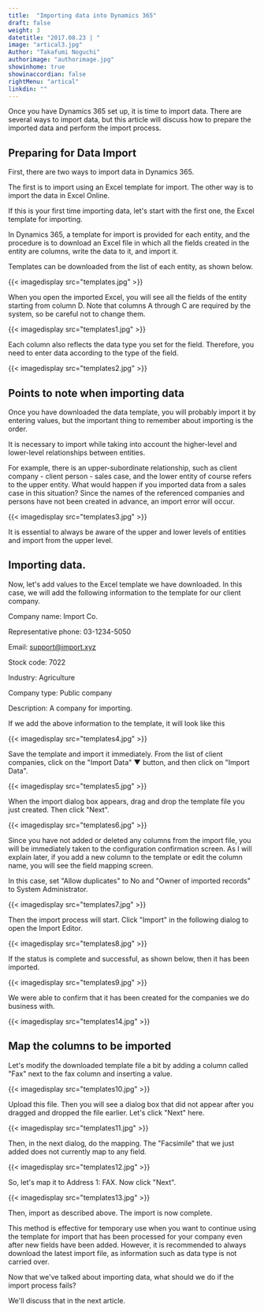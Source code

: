 ```yaml
---
title:  "Importing data into Dynamics 365"
draft: false
weight: 3
datetitle: "2017.08.23 | "
image: "artical3.jpg"
Author: "Takafumi Noguchi"
authorimage: "authorimage.jpg"
showinhome: true
showinaccordian: false
rightMenu: "artical"
linkdin: ""
---
```

<!-- Intro  -->
Once you have Dynamics 365 set up, it is time to import data. There are several ways to import data, but this article will discuss how to prepare the imported data and perform the import process.


## Preparing for Data Import
First, there are two ways to import data in Dynamics 365.

The first is to import using an Excel template for import.
The other way is to import the data in Excel Online.

If this is your first time importing data, let's start with the first one, the Excel template for importing.

In Dynamics 365, a template for import is provided for each entity, and the procedure is to download an Excel file in which all the fields created in the entity are columns, write the data to it, and import it.

Templates can be downloaded from the list of each entity, as shown below.
<!-- Image= templates.jpg -->
{{< imagedisplay src="templates.jpg" >}}


When you open the imported Excel, you will see all the fields of the entity starting from column D. Note that columns A through C are required by the system, so be careful not to change them.

<!-- Image= templates1.jpg -->
{{< imagedisplay src="templates1.jpg" >}}

Each column also reflects the data type you set for the field. Therefore, you need to enter data according to the type of the field.
<!-- Image= templates2.jpg -->
{{< imagedisplay src="templates2.jpg" >}}



## Points to note when importing data

Once you have downloaded the data template, you will probably import it by entering values, but the important thing to remember about importing is the order.

It is necessary to import while taking into account the higher-level and lower-level relationships between entities.

For example, there is an upper-subordinate relationship, such as client company - client person - sales case, and the lower entity of course refers to the upper entity. What would happen if you imported data from a sales case in this situation? Since the names of the referenced companies and persons have not been created in advance, an import error will occur.
<!-- Image= templates3.jpg -->
{{< imagedisplay src="templates3.jpg" >}}

It is essential to always be aware of the upper and lower levels of entities and import from the upper level.


## Importing data.
Now, let's add values to the Excel template we have downloaded. In this case, we will add the following information to the template for our client company.

Company name: Import Co.

Representative phone: 03-1234-5050

Email: support@import.xyz

Stock code: 7022

Industry: Agriculture

Company type: Public company

Description: A company for importing.

If we add the above information to the template, it will look like this
<!-- Image= templates4.jpg -->
{{< imagedisplay src="templates4.jpg" >}}

Save the template and import it immediately. From the list of client companies, click on the "Import Data" ▼ button, and then click on "Import Data".

<!-- Image= templates5.jpg -->
{{< imagedisplay src="templates5.jpg" >}}

When the import dialog box appears, drag and drop the template file you just created. Then click "Next".
<!-- Image= templates6.jpg -->
{{< imagedisplay src="templates6.jpg" >}}

Since you have not added or deleted any columns from the import file, you will be immediately taken to the configuration confirmation screen. As I will explain later, if you add a new column to the template or edit the column name, you will see the field mapping screen.

In this case, set "Allow duplicates" to No and "Owner of imported records" to System Administrator.
<!-- Image= templates7.jpg -->
{{< imagedisplay src="templates7.jpg" >}}

Then the import process will start. Click "Import" in the following dialog to open the Import Editor.
<!-- Image= templates8.jpg -->
{{< imagedisplay src="templates8.jpg" >}}


If the status is complete and successful, as shown below, then it has been imported.
<!-- Image= templates9.jpg -->
{{< imagedisplay src="templates9.jpg" >}}


We were able to confirm that it has been created for the companies we do business with.
<!-- Image= templates14.jpg -->
{{< imagedisplay src="templates14.jpg" >}}


## Map the columns to be imported
Let's modify the downloaded template file a bit by adding a column called "Fax" next to the fax column and inserting a value.
<!-- Image= templates10.jpg -->
{{< imagedisplay src="templates10.jpg" >}}

Upload this file. Then you will see a dialog box that did not appear after you dragged and dropped the file earlier. Let's click "Next" here.
<!-- Image= templates11.jpg -->
{{< imagedisplay src="templates11.jpg" >}}

Then, in the next dialog, do the mapping. The "Facsimile" that we just added does not currently map to any field.
<!-- Image= templates12.jpg -->
{{< imagedisplay src="templates12.jpg" >}}


So, let's map it to Address 1: FAX. Now click "Next".
<!-- Image= templates13.jpg -->
{{< imagedisplay src="templates13.jpg" >}}


Then, import as described above. The import is now complete.

This method is effective for temporary use when you want to continue using the template for import that has been processed for your company even after new fields have been added. However, it is recommended to always download the latest import file, as information such as data type is not carried over.

Now that we've talked about importing data, what should we do if the import process fails?

We'll discuss that in the next article.     
&nbsp;